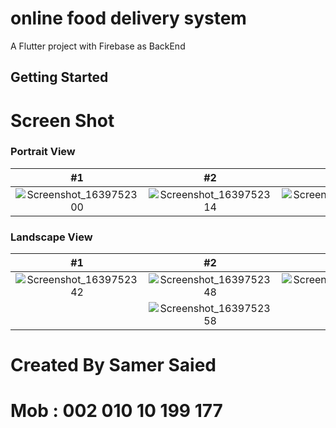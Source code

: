 # online food delivery system

A Flutter project with Firebase as BackEnd

## Getting Started

# Screen Shot


### Portrait View

| #1 | #2 | #3 |
| :---: | :---: | :---: |
|![Screenshot_1639752300](https://user-images.githubusercontent.com/46113474/146562413-8f248c12-3346-4fee-913a-b1befa7424dc.png)|![Screenshot_1639752314](https://user-images.githubusercontent.com/46113474/146562529-a5c06039-f57b-464f-8bf9-61ad59c1c384.png)|![Screenshot_1639752324](https://user-images.githubusercontent.com/46113474/146562580-91a02d73-07d5-428f-9089-284ae4fdc773.png)|


### Landscape View

| #1 | #2 | #3 |
| :---: | :---: | :---: |
![Screenshot_1639752342](https://user-images.githubusercontent.com/46113474/146563018-7d900cb5-379b-4d53-904e-63cb4a57e1de.png)|![Screenshot_1639752348](https://user-images.githubusercontent.com/46113474/146563031-2fce8595-1b70-494d-a0a6-274932085443.png)| ![Screenshot_1639752355](https://user-images.githubusercontent.com/46113474/146563379-eb5140d5-f56f-49eb-a13a-88287da740c4.png)
| | ![Screenshot_1639752358](https://user-images.githubusercontent.com/46113474/146563334-3567cb8f-5ca3-4e44-b517-220fd8244994.png)|



# Created By Samer Saied
# Mob : 002 010 10 199 177
